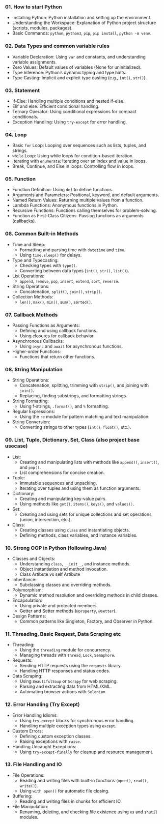 ### 01. How to start Python
- Installing Python: Python installation and setting up the environment.
- Understanding the Workspace: Explanation of Python project structure (scripts, modules, packages).
- Basic Commands: `python`, `python3`, `pip`, `pip install`, `python -m venv`.

### 02. Data Types and common variable rules
- Variable Declaration: Using `var` and constants, and understanding variable assignments.
- Zero Values: Default values of variables (None for uninitialized).
- Type Inference: Python’s dynamic typing and type hints.
- Type Casting: Implicit and explicit type casting (e.g., `int()`, `str()`).

### 03. Statement
- If-Else: Handling multiple conditions and nested if-else.
- Elif and else: Efficient conditional handling.
- Ternary Operator: Using conditional expressions for compact conditionals.
- Exception Handling: Using `try-except` for error handling.

### 04. Loop
- Basic `for` Loop: Looping over sequences such as lists, tuples, and strings.
- `while` Loop: Using while loops for condition-based iteration.
- Iterating with `enumerate`: Iterating over an index and value in loops.
- Break, Continue, and Else in loops: Controlling flow in loops.

### 05. Function
- Function Definition: Using `def` to define functions.
- Arguments and Parameters: Positional, keyword, and default arguments.
- Named Return Values: Returning multiple values from a function.
- Lambda Functions: Anonymous functions in Python.
- Recursive Functions: Functions calling themselves for problem-solving.
- Function as First-Class Citizens: Passing functions as arguments (callbacks).

### 06. Common Built-in Methods
- Time and Sleep:
  - Formatting and parsing time with `datetime` and `time`.
  - Using `time.sleep()` for delays.
- Type and Typecasting:
  - Checking types with `type()`.
  - Converting between data types (`int()`, `str()`, `list()`).
- List Operations:
  - `append`, `remove`, `pop`, `insert`, `extend`, `sort`, `reverse`.
- String Operations:
  - Concatenation, `split()`, `join()`, `strip()`.
- Collection Methods:
  - `len()`, `max()`, `min()`, `sum()`, `sorted()`.

### 07. Callback Methods
- Passing Functions as Arguments:
  - Defining and using callback functions.
  - Using closures for callback behavior.
- Asynchronous Callbacks:
  - Using `async` and `await` for asynchronous functions.
- Higher-order Functions:
  - Functions that return other functions.

### 08. String Manipulation
- String Operations:
  - Concatenation, splitting, trimming with `strip()`, and joining with `join()`.
  - Replacing, finding substrings, and formatting strings.
- String Formatting:
  - Using f-strings, `.format()`, and `%` formatting.
- Regular Expressions:
  - Using the `re` module for pattern matching and text manipulation.
- String Conversion:
  - Converting strings to other types (`int()`, `float()`, etc.).

### 09. List, Tuple, Dictionary, Set, Class (also project base usecase)
- List:
  - Creating and manipulating lists with methods like `append()`, `insert()`, and `pop()`.
  - List comprehensions for concise creation.
- Tuple:
  - Immutable sequences and unpacking.
  - Iterating over tuples and using them as function arguments.
- Dictionary:
  - Creating and manipulating key-value pairs.
  - Using methods like `get()`, `items()`, `keys()`, and `values()`.
- Set:
  - Creating and using sets for unique collections and set operations (union, intersection, etc.).
- Class:
  - Creating classes using `class` and instantiating objects.
  - Defining methods, class variables, and instance variables.

### 10. Strong OOP in Python (following Java)
- Classes and Objects:
  - Understanding `class`, `__init__`, and instance methods.
  - Object instantiation and method invocation.
  - Class Artibute vs self Artibute
- Inheritance:
  - Subclassing classes and overriding methods.
- Polymorphism:
  - Dynamic method resolution and overriding methods in child classes.
- Encapsulation:
  - Using private and protected members.
  - Getter and Setter methods (`@property`, `@setter`).
- Design Patterns:
  - Common patterns like Singleton, Factory, and Observer in Python.

### 11. Threading, Basic Request, Data Scraping etc
- Threading:
  - Using the `threading` module for concurrency.
  - Managing threads with `Thread`, `Lock`, `Semaphore`.
- Requests:
  - Sending HTTP requests using the `requests` library.
  - Handling HTTP responses and status codes.
- Data Scraping:
  - Using `BeautifulSoup` or `Scrapy` for web scraping.
  - Parsing and extracting data from HTML/XML.
  - Automating browser actions with `Selenium`.

### 12. Error Handling (Try Except)
- Error Handling Idioms:
  - Using `try-except` blocks for synchronous error handling.
  - Handling multiple exception types using `except`.
- Custom Errors:
  - Defining custom exception classes.
  - Raising exceptions with `raise`.
- Handling Uncaught Exceptions:
  - Using `try-except-finally` for cleanup and resource management.

### 13. File Handling and IO
- File Operations:
  - Reading and writing files with built-in functions (`open()`, `read()`, `write()`).
  - Using `with open()` for automatic file closing.
- Buffering:
  - Reading and writing files in chunks for efficient IO.
- File Manipulation:
  - Renaming, deleting, and checking file existence using `os` and `shutil` modules.
